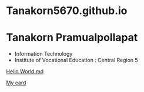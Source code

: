 # Tanakorn5670.github.io

# Tanakorn Pramualpollapat
+ Information Technology
+ Institute of Vocational Education : Central Region 5
  
[Hello World.md](https://github.com/tanakorn5670/hello-world2.git)

[My card](https://github.com/tanakorn5670/tanakorn56701)

